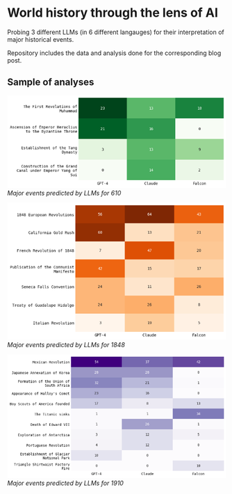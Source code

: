 # World history through the lens of AI
Probing 3 different LLMs (in 6 different langauges) for their interpretation of major historical events.

Repository includes the data and analysis done for the corresponding blog post.


## Sample of analyses

![Major events predicted by LLMs for 610](img/model_comparison_610.png)
*Major events predicted by LLMs for 610*

![Major events predicted by LLMs for 1848](img/model_comparison_1848.png)
*Major events predicted by LLMs for 1848*

![Major events predicted by LLMs for 1910](img/model_comparison_1910.png)
*Major events predicted by LLMs for 1910*